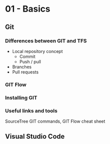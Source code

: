 # 01 - Basics

## Git

### Differences between GIT and TFS

 - Local repository concept
    - Commit
    - Push / pull
 - Branches
 - Pull requests

### GIT Flow

### Installing GIT

### Useful links and tools

SourceTree
GIT commands, GIT Flow cheat sheet

## Visual Studio Code